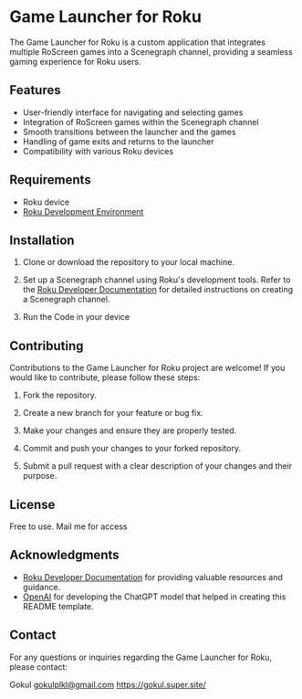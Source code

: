 # Game Launcher for Roku

The Game Launcher for Roku is a custom application that integrates multiple RoScreen games into a Scenegraph channel, providing a seamless gaming experience for Roku users.

## Features

- User-friendly interface for navigating and selecting games
- Integration of RoScreen games within the Scenegraph channel
- Smooth transitions between the launcher and the games
- Handling of game exits and returns to the launcher
- Compatibility with various Roku devices

## Requirements

- Roku device
- [Roku Development Environment](https://developer.roku.com/docs/developer-program/getting-started/developer-setup.md)

## Installation

1. Clone or download the repository to your local machine.

2. Set up a Scenegraph channel using Roku's development tools. Refer to the [Roku Developer Documentation](https://developer.roku.com/docs) for detailed instructions on creating a Scenegraph channel.

3. Run the Code in your device

## Contributing

Contributions to the Game Launcher for Roku project are welcome! If you would like to contribute, please follow these steps:

1. Fork the repository.

2. Create a new branch for your feature or bug fix.

3. Make your changes and ensure they are properly tested.

4. Commit and push your changes to your forked repository.

5. Submit a pull request with a clear description of your changes and their purpose.

## License

Free to use. Mail me for access

## Acknowledgments

- [Roku Developer Documentation](https://developer.roku.com/docs) for providing valuable resources and guidance.
- [OpenAI](https://openai.com/) for developing the ChatGPT model that helped in creating this README template.

## Contact

For any questions or inquiries regarding the Game Launcher for Roku, please contact:

Gokul
gokulplkl@gmail.com
https://gokul.super.site/